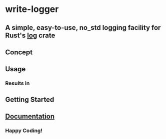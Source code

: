 # write-logger
## A simple, easy-to-use, no_std logging facility for Rust's [log](https://crates.io/crates/log) crate

## Concept
## Usage

### Results in

## Getting Started


## [Documentation]()


### Happy Coding!
